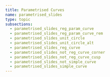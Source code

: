 ```yaml
---
title: Parametrised Curves
name: parametrised_slides
type: topic
subsections:
  - parametrised_slides_reg_param_curve
  - parametrised_slides_reg_param_curve_rem
  - parametrised_slides_unit_circle
  - parametrised_slides_unit_circle_alt
  - parametrised_slides_reg_curve
  - parametrised_slides_not_reg_curve_corner
  - parametrised_slides_not_reg_curve_cusp
  - parametrised_slides_not_simple_curve
  - parametrised_slides_simple_curve
---
```

